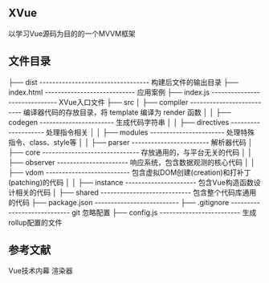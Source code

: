 
## XVue 
以学习Vue源码为目的的一个MVVM框架 

## 文件目录
├── dist ---------------------------------- 构建后文件的输出目录
├── index.html ---------------------------- 应用案例
├── index.js ------------------------------ XVue入口文件
├── src 
│   ├── compiler -------------------------- 编译器代码的存放目录，将 template 编译为 render 函数
│   │   ├── codegen ----------------------- 生成代码字符串
│   │   ├── directives -------------------- 处理指令相关
│   │   ├── modules ----------------------- 处理特殊指令、class、style等
│   │   ├── parser ------------------------ 解析器代码
│   ├── core ------------------------------ 存放通用的，与平台无关的代码
│   │   ├── observer ---------------------- 响应系统，包含数据观测的核心代码
│   │   ├── vdom -------------------------- 包含虚拟DOM创建(creation)和打补丁(patching)的代码
│   │   ├── instance ---------------------- 包含Vue构造函数设计相关的代码
│   ├── shared ---------------------------- 包含整个代码库通用的代码
├── package.json -------------------------- 
├── .gitignore ---------------------------- git 忽略配置
├── config.js ------------------------- 生成rollup配置的文件



## 参考文献
Vue技术内幕
渲染器 